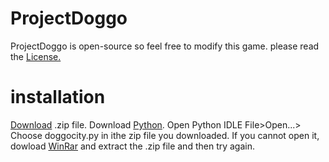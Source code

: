 # ProjectDoggo
ProjectDoggo is open-source so feel free to modify this game. please read the [License.](https://raw.githubusercontent.com/qwertydev1/DoggoCity/main/LICENSE)
# installation
[Download](https://qwertydev1.github.io/ProjectDoggo/) .zip file.
Download [Python](https://www.python.org/downloads/).
Open Python IDLE
File>Open...> 
Choose doggocity.py in ithe zip file you downloaded.
If you cannot open it, dowload [WinRar](https://www.rarlab.com/download.htm) and extract the .zip file and then try again.
